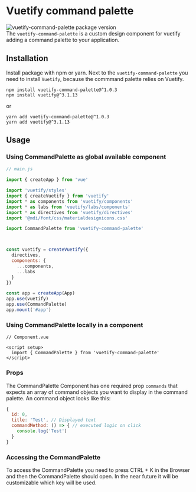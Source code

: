 # Vuetify command palette
![vuetify-command-palette package version](https://img.shields.io/npm/v/vuetify-command-palette.svg?colorB=green) \
The `vuetify-command-palette` is a custom design component for vuetify adding a command palette to your application.

## Installation

Install package with npm or yarn. Next to the `vuetify-command-palette` you need to install `Vuetify`, because the commmand palette relies on Vuetify.

```
npm install vuetify-command-palette@^1.0.3
npm install vuetify@^3.1.13
```
or
```
yarn add vuetify-command-palette@^1.0.3
yarn add vuetify@^3.1.13
```

## Usage

### Using CommandPalette as global available component
```js
// main.js

import { createApp } from 'vue'

import 'vuetify/styles'
import { createVuetify } from 'vuetify'
import * as components from 'vuetify/components'
import * as labs from 'vuetify/labs/components'
import * as directives from 'vuetify/directives'
import '@mdi/font/css/materialdesignicons.css'

import CommandPalette from 'vuetify-command-palette'



const vuetify = createVuetify({
  directives,
  components: {
    ...components,
    ...labs
  }
})

const app = createApp(App)
app.use(vuetify)
app.use(CommandPalette)
app.mount('#app')
```

### Using CommandPalette locally in a component
```vue
// Component.vue

<script setup>
  import { CommandPalette } from 'vuetify-command-palette'
</script>
```

### Props
The CommandPalette Component has one required prop `commands` that expects an array of command objects you want to display in the command palette.
An command object looks like this:
```js
{
  id: 0,
  title: 'Test', // Displayed text
  commandMethod: () => { // executed logic on click
    console.log('Test')
  }
}
```

### Accessing the CommandPalette
To access the CommandPalette you need to press CTRL + K in the Browser and then the CommandPalette should open. In the near future it will be customizable which key will be used.
